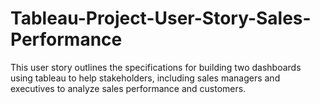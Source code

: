 # Tableau-Project-User-Story-Sales-Performance
This user story outlines the specifications for building two dashboards using tableau to help stakeholders, including sales managers and executives to analyze sales performance and customers. 
